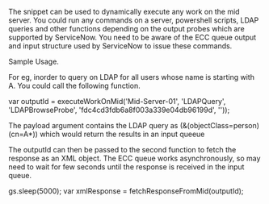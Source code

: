 The snippet can be used to dynamically execute any work on the mid server. You could run any commands on a server, powershell scripts, LDAP queries and other functions depending on the output probes which are supported by ServiceNow. You need to be aware of the ECC queue output and input structure used by ServiceNow to issue these commands. 

Sample Usage.

For eg, inorder to query on LDAP for all users whose name is starting with A. You could call the following function.

var outputId = executeWorkOnMid('Mid-Server-01', 'LDAPQuery', 'LDAPBrowseProbe', 'fdc4cd3fdb6a8f003a339e04db96199d',  '<?xml version="1.0" encoding="UTF-8"?><parameters><parameter name="type" value=""/><parameter name="value" value="(&amp;(objectClass=person)(cn=A*))"/><parameter name="chars" value="*"/></parameters>'));

The payload argument contains the LDAP query as (&amp;(objectClass=person)(cn=A*)) which would return the results in an input queeue

The outputId can then be passed to the second function to fetch the response as an XML object. The ECC queue works asynchronously, so may need to wait for few seconds until the response is received in the input queue.

gs.sleep(5000);
var xmlResponse = fetchResponseFromMid(outputId);


